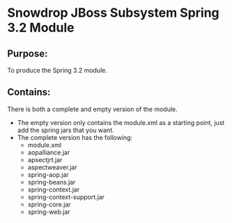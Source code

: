 Snowdrop JBoss Subsystem Spring 3.2 Module
==========================================

Purpose:
--------

To produce the Spring 3.2 module.

Contains:
---------

There is both a complete and empty version of the module. 

* The empty version only contains the module.xml as a starting point, just add the spring jars that you want.
* The complete version has the following:
    *  module.xml
    *  aopalliance.jar
    *  apsectjrt.jar
    *  aspectweaver.jar
    *  spring-aop.jar
    *  spring-beans.jar
    *  spring-context.jar
    *  spring-context-support.jar
    *  spring-core.jar
    *  spring-web.jar
